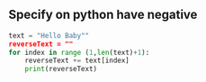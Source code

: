 ## Specify on python have negative

```python
text = "Hello Baby""
reverseText = ""
for index in range (1,len(text)+1):
    reverseText += text[index]
    print(reverseText)
```